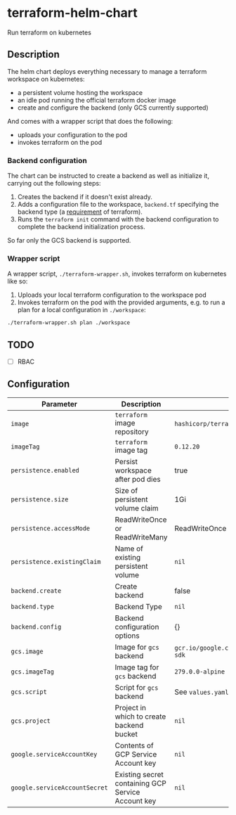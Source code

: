 # terraform-helm-chart
Run terraform on kubernetes

## Description

The helm chart deploys everything necessary to manage a terraform workspace on kubernetes:

* a persistent volume hosting the workspace
* an idle pod running the official terraform docker image
* create and configure the backend (only GCS currently supported)

And comes with a wrapper script that does the following:

* uploads your configuration to the pod
* invokes terraform on the pod

### Backend configuration

The chart can be instructed to create a backend as well as initialize it, carrying out the following steps:

1. Creates the backend if it doesn't exist already.
2. Adds a configuration file to the workspace, `backend.tf` specifying the backend type (a [requirement](https://www.terraform.io/docs/backends/config.html) of terraform).
3. Runs the `terraform init` command with the backend configuration to complete the backend initialization process.

So far only the GCS backend is supported.

### Wrapper script

A wrapper script, `./terraform-wrapper.sh`, invokes terraform on kubernetes like so:

1. Uploads your local terraform configuration to the workspace pod
2. Invokes terraform on the pod with the provided arguments, e.g. to run a plan for a local configuration in `./workspace`:

```bash
./terraform-wrapper.sh plan ./workspace
```

## TODO

- [ ] RBAC

## Configuration

| Parameter | Description | Default |
|-|-|-|
| `image` | `terraform` image repository | `hashicorp/terraform` |
| `imageTag` | `terraform` image tag | `0.12.20` |
| `persistence.enabled` | Persist workspace after pod dies | true |
| `persistence.size` | Size of persistent volume claim | 1Gi |
| `persistence.accessMode` | ReadWriteOnce or ReadWriteMany | ReadWriteOnce |
| `persistence.existingClaim` | Name of existing persistent volume | `nil` |
| `backend.create` | Create backend | false |
| `backend.type` | Backend Type | `nil` |
| `backend.config` | Backend configuration options | {} |
| `gcs.image` | Image for `gcs` backend | `gcr.io/google.com/cloudsdktool/cloud-sdk` |
| `gcs.imageTag` | Image tag for `gcs` backend | `279.0.0-alpine` |
| `gcs.script` | Script for `gcs` backend | See `values.yaml` |
| `gcs.project` | Project in which to create backend bucket | `nil` |
| `google.serviceAccountKey` | Contents of GCP Service Account key |  `nil` |
| `google.serviceAccountSecret` | Existing secret containing GCP Service Account key |  `nil` |
